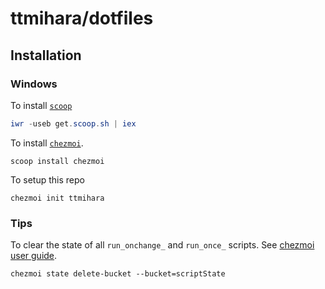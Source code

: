# ttmihara/dotfiles

## Installation

### Windows

To install [`scoop`](https://github.com/ScoopInstaller/Scoop)
```powershell
iwr -useb get.scoop.sh | iex
```

To install [`chezmoi`](https://github.com/twpayne/chezmoi).
```
scoop install chezmoi
```

To setup this repo
```
chezmoi init ttmihara
```

### Tips
To clear the state of all `run_onchange_` and `run_once_` scripts. See
[chezmoi user guide](https://www.chezmoi.io/user-guide/use-scripts-to-perform-actions/#clear-the-state-of-all-run_onchange_-and-run_once_-scripts).
```
chezmoi state delete-bucket --bucket=scriptState
```
